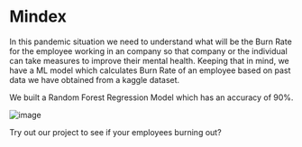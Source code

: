 # Mindex

In this pandemic situation we need to understand what will be the Burn Rate for the employee working in an company so that company or the individual can take measures to improve their mental  health. Keeping that in mind, we have a ML model which calculates Burn Rate of an employee based on past data we have obtained from a kaggle dataset.

We built a Random Forest Regression Model which has an accuracy of 90%.

![image](https://user-images.githubusercontent.com/78225681/178308305-08a18c17-dd74-41ac-a055-68f0079bb7ff.png)

Try out our project to see if your employees burning out?
